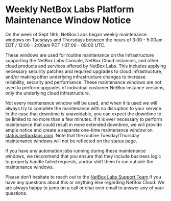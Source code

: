 # Weekly NetBox Labs Platform Maintenance Window Notice

On the week of Sept 18th, NetBox Labs began weekly maintenance windows on Tuesdays and Thursdays between the hours of 3:00 - 5:00am EDT / 12:00 - 2:00am PDT / 07:00 - 09:00 UTC. 

These windows are used for routine maintenance on the infrastructure supporting the NetBox Labs Console, NetBox Cloud instances, and other cloud products and services offered by NetBox Labs. This includes applying necessary security patches and required upgrades to cloud infrastructure, and/or making other underlying infrastructure changes to increase reliability, security and performance. These maintenance windows are not used to perform upgrades of individual customer NetBox instance versions, only the underlying cloud infrastructure.

Not every maintenance window will be used, and when it is used we will always try to complete the maintenance with no disruption to your service. In the case that downtime is unavoidable, you can expect the downtime to be limited to no more than a few minutes. If it is ever necessary to perform maintenance that could result in more extended downtime, we will provide ample notice and create a separate one-time maintenance window on [status.netboxlabs.com]( https://status.netboxlabs.com/). Note that the routine Tuesday/Thursday maintenance windows will not be reflected on the status page.

If you have any automation jobs running during these maintenance windows, we recommend that you ensure that they include business logic to properly handle failed requests, and/or shift them to run outside the maintenance windows.

Please don’t hesitate to reach out to the [NetBox Labs Support Team](mailto:support@netboxlabs.com) if you have any questions about this or anything else regarding NetBox Cloud. We are always happy to jump on a call or chat over email to answer any of your questions.
